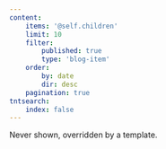 ```yaml
---
content:
    items: '@self.children'
    limit: 10
    filter:
        published: true
        type: 'blog-item'
    order:
        by: date
        dir: desc
    pagination: true
tntsearch:
    index: false
---
```


Never shown, overridden by a template.
